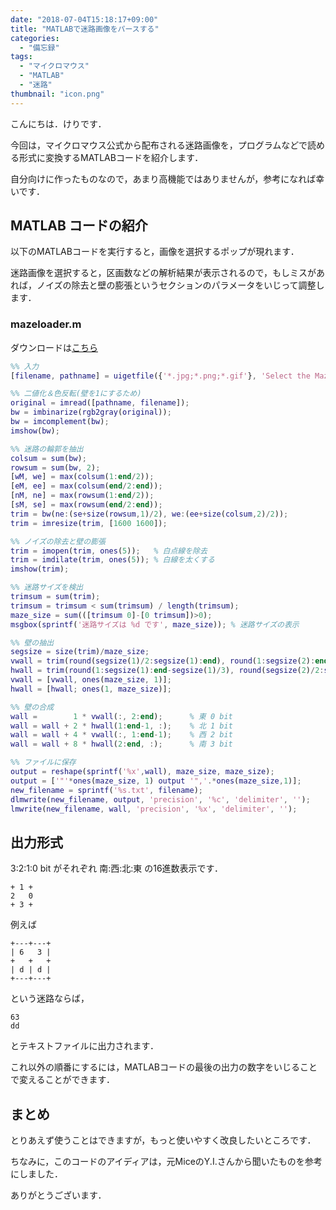 ```yaml
---
date: "2018-07-04T15:18:17+09:00"
title: "MATLABで迷路画像をパースする"
categories:
  - "備忘録"
tags:
  - "マイクロマウス"
  - "MATLAB"
  - "迷路"
thumbnail: "icon.png"
---
```


こんにちは．けりです．

今回は，マイクロマウス公式から配布される迷路画像を，プログラムなどで読める形式に変換するMATLABコードを紹介します．

自分向けに作ったものなので，あまり高機能ではありませんが，参考になれば幸いです．

<!--more-->

## MATLAB コードの紹介

以下のMATLABコードを実行すると，画像を選択するポップが現れます．

迷路画像を選択すると，区画数などの解析結果が表示されるので，もしミスがあれば，ノイズの除去と壁の膨張というセクションのパラメータをいじって調整します．

### mazeloader.m

ダウンロードは[こちら](mazeloader.m)

```m
%% 入力
[filename, pathname] = uigetfile({'*.jpg;*.png;*.gif'}, 'Select the Maze Image');

%% 二値化＆色反転(壁を1にするため)
original = imread([pathname, filename]);
bw = imbinarize(rgb2gray(original));
bw = imcomplement(bw);
imshow(bw);

%% 迷路の輪郭を抽出
colsum = sum(bw);
rowsum = sum(bw, 2);
[wM, we] = max(colsum(1:end/2));
[eM, ee] = max(colsum(end/2:end));
[nM, ne] = max(rowsum(1:end/2));
[sM, se] = max(rowsum(end/2:end));
trim = bw(ne:(se+size(rowsum,1)/2), we:(ee+size(colsum,2)/2));
trim = imresize(trim, [1600 1600]);

%% ノイズの除去と壁の膨張
trim = imopen(trim, ones(5));   % 白点線を除去
trim = imdilate(trim, ones(5)); % 白線を太くする
imshow(trim);

%% 迷路サイズを検出
trimsum = sum(trim);
trimsum = trimsum < sum(trimsum) / length(trimsum);
maze_size = sum(([trimsum 0]-[0 trimsum])>0);
msgbox(sprintf('迷路サイズは %d です', maze_size)); % 迷路サイズの表示

%% 壁の抽出
segsize = size(trim)/maze_size;
vwall = trim(round(segsize(1)/2:segsize(1):end), round(1:segsize(2):end-segsize(2)/3));
hwall = trim(round(1:segsize(1):end-segsize(1)/3), round(segsize(2)/2:segsize(2):end));
vwall = [vwall, ones(maze_size, 1)];
hwall = [hwall; ones(1, maze_size)];

%% 壁の合成
wall =        1 * vwall(:, 2:end);      % 東 0 bit
wall = wall + 2 * hwall(1:end-1, :);    % 北 1 bit
wall = wall + 4 * vwall(:, 1:end-1);    % 西 2 bit
wall = wall + 8 * hwall(2:end, :);      % 南 3 bit

%% ファイルに保存
output = reshape(sprintf('%x',wall), maze_size, maze_size);
output = ['"'*ones(maze_size, 1) output '",'.*ones(maze_size,1)];
new_filename = sprintf('%s.txt', filename);
dlmwrite(new_filename, output, 'precision', '%c', 'delimiter', '');
lmwrite(new_filename, wall, 'precision', '%x', 'delimiter', '');
```

## 出力形式

3:2:1:0 bit がそれぞれ 南:西:北:東 の16進数表示です．

    + 1 +
    2   0
    + 3 + 

例えば

    +---+---+
    | 6   3 |
    +   +   +
    | d | d |
    +---+---+

という迷路ならば，

    63
    dd

とテキストファイルに出力されます．

これ以外の順番にするには，MATLABコードの最後の出力の数字をいじることで変えることができます．

## まとめ

とりあえず使うことはできますが，もっと使いやすく改良したいところです．

ちなみに，このコードのアイディアは，元MiceのY.I.さんから聞いたものを参考にしました．

ありがとうございます．
